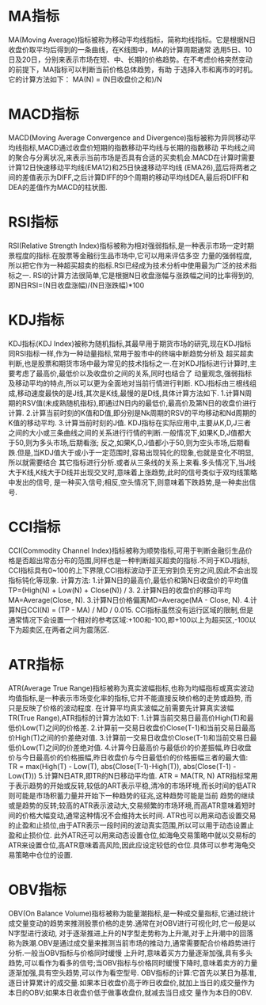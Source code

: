 # MA指标
MA(Moving Average)指标被称为移动平均线指标，简称均线指标。它是根据N日收盘价取平均后得到的一条曲线，在K线图中，MA的计算周期通常
选用5日、10日及20日，分别来表示市场在短、中、长期的价格趋势。在不考虑价格突然变动的前提下，MA指标可以判断当前价格总体趋势，有助
于选择入市和离市的时机。它的计算方法如下：
MA(N) = (N日收盘价之和)/N

# MACD指标
MACD(Moving Average Convergence and Divergence)指标被称为异同移动平均线指标,MACD通过收盘价短期的指数移动平均线与长期的指数移动
平均线之间的聚合与分离状况,来表示当前市场是否具有合适的买卖机会.MACD在计算时需要计算12日快速移动平均线(EMA12)和25日快速移动平均线
(EMA26),蓝后将两者之间的差值表示为DIFF,之后计算DIFF的9个周期的移动平均线DEA,最后将DIFF和DEA的差值作为MACD的柱状图.

# RSI指标
RSI(Relative Strength Index)指标被称为相对强弱指标,是一种表示市场一定时期景程度的指标.在股票等金融衍生品市场中,它可以用来评估多空
力量的强弱程度,所以把它作为一种超买超卖的指标.RSI已经成为技术分析中使用最为广泛的技术指标之一.
RSI的计算方法很简单,它是根据N日收盘涨幅与涨跌幅之间的比率得到的,即N日RSI=(N日收盘涨幅)/(N日涨跌幅)*100

# KDJ指标
KDJ指标(KDJ Index)被称为随机指标,其最早用于期货市场的研究,现在KDJ指标同RSI指标一样,作为一种动量指标,常用于股市中的终端中断趋势分析及
超买超卖判断,也是股票和期货市场中最为常见的技术指标之一.在对KDJ指标进行计算时,主要考虑了最高价,最低价以及收盘价之间的关系,同时也结合了
动量观念,强弱指标及移动平均的特点,所以可以更为全面地对当前行情进行判断.
KDJ指标由三根线组成,移动速度最快的是J线,其次是K线,最慢的是D线,具体计算方法如下.
1.计算N周期的RSV值(未成熟随机指标),即通过N日内的最低价,最高价及第N日的收盘价进行计算.
2.计算当前时刻的K值和D值,即分别是Nk周期的RSV的平均移动和Nd周期的K值的移动平均.
3.计算当前时刻的J值.
KDJ指标在实际应用中,主要从K,D,J三者之间的大小或三条曲线之间的关系进行行情的判断.一般情况下,如果K,D,J值都大于50,则为多头市场,后期看涨;
反之,如果K,D,J值都小于50,则为空头市场,后期看跌.但是,当KDJ值大于或小于一定范围时,容易出现钝化的现象,也就是变化不明显,所以就需要结合
其它指标进行分析.或者从三条线的关系上来看.多头情况下,当J线大于K线,K线大于D线并出现交叉时,意味着上涨趋势,此时的信号类似于双均线策略中发出的信号,
是一种买入信号;相反,空头情况下,则意味着下跌趋势,是一种卖出信号.

# CCI指标
CCI(Commodity Channel Index)指标被称为顺势指标,可用于判断金融衍生品价格是否超出常态分布的范围,同样也是一种判断超买超卖的指标.不同于KDJ指标,
CCI指标具有0~100的上下界限,CCI指标波动于正无穷到负无穷之间,因此不会出现指标钝化等现象.
计算方法:
1.计算N日的最高价,最低价和第N日收盘价的平均值TP=(High(N) + Low(N) + Close(N)) / 3.
2.计算N日的收盘价的移动平均MA=Average(Close, N).
3.计算N日价格偏离MD=Average(MA - Close, N).
4.计算N日CCI(N) = (TP - MA) / MD / 0.015.
CCI指标虽然没有运行区域的限制,但是通常情况下会设置一个相对的参考区域:+100和-100,即+100以上为超买区,-100以下为超卖区,在两者之间为震荡区.

# ATR指标
ATR(Average True Range)指标被称为真实波幅指标,也称为均幅指标或真实波动均值指标,是一种表示市场变化率的指标,它并不能直接反映价格的走势或趋势,
而只是反映了价格的波动程度.
在计算平均真实波幅之前需要先计算真实波幅TR(True Range),ATR指标的计算方法如下:
1.计算当前交易日最高价High(T)和最低价Low(T)之间的价格差.
2.计算前一交易日收盘价Close(T-1)和当前交易日最高价High(T)之间的价差绝对值.
3.计算前一交易日收盘价Close(T-1)和当前交易日最低价Low(T)之间的价差绝对值.
4.计算今日最高价与最低价的价差振幅,昨日收盘价与今日最高价的价格振幅,昨日收盘价与今日最低价的价格振幅三者的最大值:
TR = max(High(T) - Low(T), abs(Close(T-1)-High(T)), abs(Close(T-1) - Low(T)))
5.计算N日ATR,即TR的N日移动平均值.
ATR = MA(TR, N)
ATR指标常用于表示趋势的开始或反转,较低的ART表示平稳,清冷的市场环境,而长时间的低ATR则可能是市场积蓄力量并开始下一种趋势的征兆,这种趋势可能是当前
趋势的继续或是趋势的反转;较高的ATR表示波动大,交易频繁的市场环境,而高ATR意味着短时间的价格大幅变动,通常这种情况不会维持太长时间.
ATR也可以用来动态设置交易的止盈和止损位,由于ATR表示一段时间的波动真实范围,所以可以用于动态设置止盈和止损价位.
此外ATR还可以用来动态设置仓位,如海龟交易策略中就以交易标的ATR来设置仓位,高ATR意味着高风险,因此应设定较低的仓位.具体可以参考海龟交易策略中仓位的设置.

# OBV指标
OBV(On Balance Volume)指标被称为能量潮指标,是一种成交量指标,它通过统计成交量变动的趋势来推测股票价格的走势.通常在对OBV进行可视化时,它一般是以N字型进行波动,
对于逐渐推进上升的N字型走势称为上升潮,对于上升潮中的回落称为跌潮.OBV是通过成交量来推测当前市场的推动力,通常需要配合价格趋势进行分析.一般当OBV指标与价格同时缓慢
上升时,意味着买方力量逐渐加强,具有多头趋势,可以看作为看多的信号;当OBV指标与价格同时缓慢下降时,意味着卖方的力量逐渐加强,具有空头趋势,可以作为看空型号.
OBV指标的计算:它首先以某日为基准,逐日计算累计的成交量.如果本日收盘价高于昨日收盘价,就加上当日的成交量作为本日的OBV;如果本日收盘价低于做事收盘价,就减去当日成交
量作为本日的OBV.
